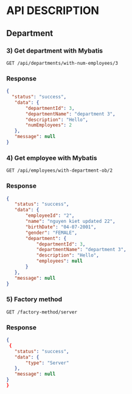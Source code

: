 # API DESCRIPTION

## Department

### 3) Get department with Mybatis 
`GET /api/departments/with-num-employees/3`
### Response
 ```json
{
   "status": "success",
    "data": {
        "departmentId": 3,
        "departmentName": "department 3",
        "description": "Hello",
        "numEmployees": 2
    },
    "message": null
}
```
### 4) Get employee with Mybatis 
`GET /api/employees/with-department-ob/2`
### Response
 ```json
{
    "status": "success",
    "data": {
        "employeeId": "2",
        "name": "nguyen kiet updated 22",
        "birthDate": "04-07-2001",
        "gender": "FEMALE",
        "department": {
            "departmentId": 3,
            "departmentName": "department 3",
            "description": "Hello",
            "employees": null
        }
    },
    "message": null
}
```
### 5) Factory method
`GET /factory-method/server`
### Response
 ```json
{
  {
    "status": "success",
    "data": {
        "type": "Server"
    },
    "message": null
}
}
```



